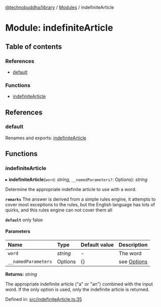 [@technobuddha/library](../..) / [Modules](../Modules.md) / indefiniteArticle

# Module: indefiniteArticle

## Table of contents

### References

- [default](indefinitearticle.md#default)

### Functions

- [indefiniteArticle](indefinitearticle.md#indefinitearticle)

## References

### default

Renames and exports: [indefiniteArticle](indefinitearticle.md#indefinitearticle)

## Functions

### indefiniteArticle

▸ **indefiniteArticle**(`word`: *string*, `__namedParameters?`: Options): *string*

Determine the appropriate indefinite article to use with a word.

**`remarks`** The answer is derived from a simple rules engine, it attempts to cover most exceptions
to the rules, but the English language has lots of quirks, and this rules engine can not cover them
all

**`default`** only false

#### Parameters

| Name | Type | Default value | Description |
| :------ | :------ | :------ | :------ |
| `word` | *string* | - | The word |
| `__namedParameters` | Options | {} | see [Options](almostequals.md#options) |

**Returns:** *string*

The appropriate indefinite article ("a" or "an") combined with the input word.  If the only
option is used, only the indefinite article is returned.

Defined in: [src/indefiniteArticle.ts:35](../src/indefiniteArticle.ts#L35)
